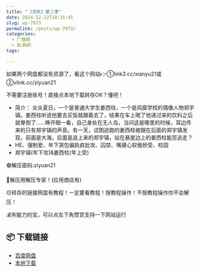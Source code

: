 ```yaml
---
title: "《流失》第二季"
date: 2024-12-12T18:15:45
slug: wp-7973
permalink: /posts/wp-7973/
categories:
  - 广播剧
  - BL韩抓
tags:

---
```


如果两个网盘都没有资源了，看这个网站👉①link3.cc/xianyu21或②vlink.cc/ziyuan21

不需要注册账号！直接点本地下载转存OK？懂吧！

*   简介： 炎炎夏日，一个是普通大学生姜西柱，一个是风靡学校的偶像人物郑宇镇。姜西柱听说他要去买饭就跟着去了，结果在车上喝了他递过来的饮料之后就晕倒了……睁开眼一看，自己身处在无人岛，当问这是哪里的时候，耳边传来的只有郑宇镇的声音。有一天，试图逃跑的姜西柱被跟在后面的郑宇镇发现，前面是大海，后面是追上来的郑宇镇，站在悬崖边上的姜西柱能否逃走？
*   HE、强制爱、年下哭包偏执疯批攻、囚禁、嘴硬心软傲娇受、校园
*   郑宇镇(年下攻)&姜西柱(年上受)

🟢解压密码:ziyuan21

🔵解压用解压专家！(应用商店有)

🟡转存的链接网盘有教程！一定要看教程！按教程操作！不按教程操作你不会解压！

💰🈶能力的宝，可以点左下角赞赏支持一下网站运行

## 📦 下载链接
- [百度网盘](https://blziyuan21.com/pay-download/7973?key=1c3de57c0d&down_id=0)
- [本地下载](https://blziyuan21.com/pay-download/7973?key=1c3de57c0d&down_id=1)


